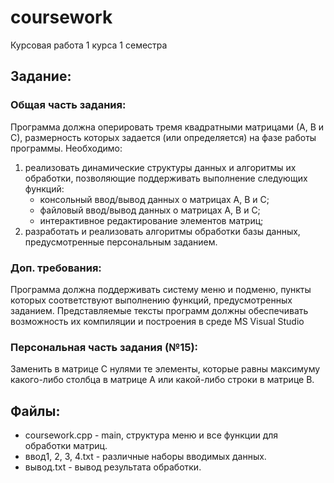 # coursework

Курсовая работа 1 курса 1 семестра

## Задание:

### Общая часть задания:

Программа должна оперировать тремя квадратными матрицами (А, В и С), размерность которых задается (или определяется) на фазе работы программы.
Необходимо:
1) реализовать динамические структуры данных и алгоритмы их обработки, позволяющие поддерживать выполнение следующих функций:
    - консольный ввод/вывод данных о матрицах А, В и С;
    - файловый ввод/вывод данных о матрицах А, В и С;
    - интерактивное редактирование элементов матриц;
2) разработать и реализовать алгоритмы обработки базы данных, предусмотренные персональным заданием.

### Доп. требования:
Программа должна поддерживать систему меню и подменю, пункты которых соответствуют выполнению функций, предусмотренных заданием.
Представляемые тексты программ должны обеспечивать возможность их компиляции и построения в среде MS Visual Studio

### Персональная часть задания (№15):
Заменить в матрице С нулями те элементы, которые равны максимуму какого-либо столбца в матрице А или какой-либо строки в матрице В.

## Файлы:

- coursework.cpp - main, структура меню и все функции для обработки матриц.
- ввод1, 2, 3, 4.txt - различные наборы вводимых данных.
- вывод.txt - вывод результата обработки.
